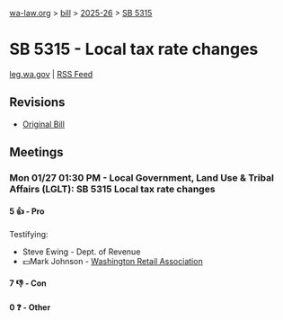 [wa-law.org](/) > [bill](/bill/) > [2025-26](/bill/2025-26/) > [SB 5315](/bill/2025-26/sb/5315/)

# SB 5315 - Local tax rate changes
[leg.wa.gov](https://app.leg.wa.gov/billsummary?BillNumber=5315&Year=2025&Initiative=false) | [RSS Feed](./rss.xml)

## Revisions
* [Original Bill](1/)

## Meetings
### Mon 01/27 01:30 PM - Local Government, Land Use & Tribal Affairs (LGLT): SB 5315 Local tax rate changes
#### 5 👍 - Pro
Testifying:
* Steve Ewing - Dept. of Revenue
* 💵Mark Johnson - [Washington Retail Association](/org/washington_retail_association/)

#### 7 👎 - Con

#### 0 ❓ - Other
